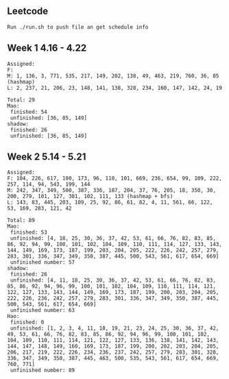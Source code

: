 ## Leetcode
    Run ./run.sh to push file an get schedule info

## Week 1 4.16 - 4.22
    Assigned:
    F:
    M: 1, 136, 3, 771, 535, 217, 149, 202, 138, 49, 463, 219, 760, 36, 85 (hashmap)
    L: 2, 237, 21, 206, 23, 148, 141, 138, 328, 234, 160, 147, 142, 24, 19

	Total: 29
	Mao:
	 finished: 54
	 unfinished: [36, 85, 149]
	shadow:
	 finished: 26
	 unfinished: [36, 85, 149]

## Week 2 5.14 - 5.21
    Assigned:
    F: 104, 226, 617, 100, 173, 96, 110, 101, 669, 236, 654, 99, 109, 222, 257, 114, 94, 543, 199, 144
    M: 242, 347, 349, 500, 387, 336, 187, 204, 37, 76, 205, 18, 350, 30, 200, 279, 101, 127, 301, 102, 111, 133 (hashmap + bfs)
    L: 143, 83, 445, 203, 109, 25, 92, 86, 61, 82, 4, 11, 561, 66, 122, 53, 169, 283, 121, 42

	Total: 89
	Mao:
	 finished: 53
	 unfinished: [4, 18, 25, 30, 36, 37, 42, 53, 61, 66, 76, 82, 83, 85, 86, 92, 94, 99, 100, 101, 102, 104, 109, 110, 111, 114, 127, 133, 143, 144, 149, 169, 173, 187, 199, 203, 204, 205, 222, 226, 242, 257, 279, 283, 301, 336, 347, 349, 350, 387, 445, 500, 543, 561, 617, 654, 669]
	 unfinished number: 57
	shadow:
	 finished: 26
	 unfinished: [4, 11, 18, 25, 30, 36, 37, 42, 53, 61, 66, 76, 82, 83, 85, 86, 92, 94, 96, 99, 100, 101, 102, 104, 109, 110, 111, 114, 121, 122, 127, 133, 143, 144, 149, 169, 173, 187, 199, 200, 203, 204, 205, 222, 226, 236, 242, 257, 279, 283, 301, 336, 347, 349, 350, 387, 445, 500, 543, 561, 617, 654, 669]
	 unfinished number: 63
	Hao:
	 finished: 0
	 unfinished: [1, 2, 3, 4, 11, 18, 19, 21, 23, 24, 25, 30, 36, 37, 42, 49, 53, 61, 66, 76, 82, 83, 85, 86, 92, 94, 96, 99, 100, 101, 102, 104, 109, 110, 111, 114, 121, 122, 127, 133, 136, 138, 141, 142, 143, 144, 147, 148, 149, 160, 169, 173, 187, 199, 200, 202, 203, 204, 205, 206, 217, 219, 222, 226, 234, 236, 237, 242, 257, 279, 283, 301, 328, 336, 347, 349, 350, 387, 445, 463, 500, 535, 543, 561, 617, 654, 669, 760, 771]
	 unfinished number: 89
